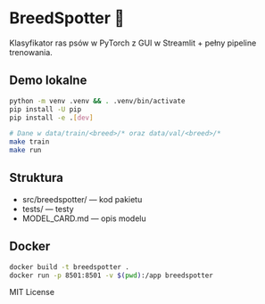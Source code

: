 # BreedSpotter 🐶

Klasyfikator ras psów w PyTorch z GUI w Streamlit + pełny pipeline trenowania.

## Demo lokalne
```bash
python -m venv .venv && . .venv/bin/activate
pip install -U pip
pip install -e .[dev]

# Dane w data/train/<breed>/* oraz data/val/<breed>/*
make train
make run
```

## Struktura
- src/breedspotter/ — kod pakietu
- tests/ — testy
- MODEL_CARD.md — opis modelu

## Docker
```bash
docker build -t breedspotter .
docker run -p 8501:8501 -v $(pwd):/app breedspotter
```

MIT License
